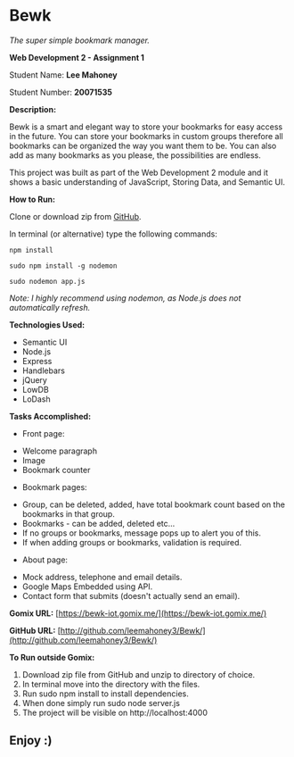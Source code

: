 # **Bewk**

_The super simple bookmark manager._

**Web Development 2 - Assignment 1**

Student Name: **Lee Mahoney**

Student Number: **20071535**

**Description:**

Bewk is a smart and elegant way to store your bookmarks for easy access in the future.
You can store your bookmarks in custom groups therefore all bookmarks can be organized the way you want them to be.
You can also add as many bookmarks as you please, the possibilities are endless.

This project was built as part of the Web Development 2 module and it shows a basic understanding of JavaScript,
Storing Data, and Semantic UI.

**How to Run:**

Clone or download zip from [GitHub](http://github.com/leemahoney3/bewk).

In terminal (or alternative) type the following commands:

```npm install```

```sudo npm install -g nodemon```

```sudo nodemon app.js```

_Note: I highly recommend using nodemon, as Node.js does not automatically refresh._

**Technologies Used:**

- Semantic UI
- Node.js
- Express
- Handlebars
- jQuery
- LowDB
- LoDash

**Tasks Accomplished:**

* Front page:
- Welcome paragraph
- Image
- Bookmark counter

* Bookmark pages:
- Group, can be deleted, added, have total bookmark count based on the bookmarks in that group.
- Bookmarks - can be added, deleted etc...
- If no groups or bookmarks, message pops up to alert you of this.
- If when adding groups or bookmarks, validation is required.

* About page:
- Mock address, telephone and email details.
- Google Maps Embedded using API.
- Contact form that submits (doesn't actually send an email).

**Gomix URL:**
[https://bewk-iot.gomix.me/](https://bewk-iot.gomix.me/)

**GitHub URL:**
[http://github.com/leemahoney3/Bewk/](http://github.com/leemahoney3/Bewk/)


**To Run outside Gomix:**

1. Download zip file from GitHub and unzip to directory of choice.
2. In terminal move into the directory with the files.
3. Run sudo npm install to install dependencies.
4. When done simply run sudo node server.js
5. The project will be visible on http://localhost:4000

## Enjoy :)
